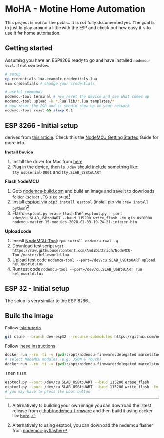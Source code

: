 # MoHA - Motine Home Automation

This project is not for the public. It is not fully documented yet.
The goal is to just to play around a little with the ESP and check out how easy it is to use it for home automation.

## Getting started

Assuming you have an ESP8266 ready to go and have installed `nodemcu-tool`. If not see below.

<!-- Access via: http://moha-lamp1.fritz.box/ -->

```bash
# setup
cp credentials.lua.example credentials.lua
vim credentials # change your credentials

# useful commands
nodemcu-tool terminal # now reset the device and see what comes up
nodemcu-tool upload -k *.lua lib/*.lua templates/*
# now reset the ESP and it should show up on your network
nodemcu-tool reset && sleep 0.1
```

## ESP 8266 - Initial setup

derived from [this article](https://medium.com/@bass.pj/nodemcu-esp8266-getting-started-with-arduino-on-macos-1cdc61565496).
Check this the [NodeMCU Getting Started](https://nodemcu.readthedocs.io/en/master/getting-started/) Guide for more info.

**Install Device**

1. Install the driver for Mac from [here](https://www.silabs.com/products/development-tools/software/usb-to-uart-bridge-vcp-drivers)
1. Plug in the device, then `ls /dev` should include something like: `tty.usbserial-0001` and `tty.SLAB_USBtoUART`

**Flash NodeMCU**

1. Goto [nodemcu-build.com](https://nodemcu-build.com/) and build an image and save it to downloads folder (select LFS size `64KB`)[^img]
1. Install [esptool](https://github.com/espressif/esptool) via `pip3 install esptool` (install pip via `brew install python`)[^flasher]
1. Flash: `esptool.py erase_flash` then `esptool.py --port /dev/cu.SLAB_USBtoUART --baud 115200 write_flash -fm qio 0x00000 nodemcu-master-15-modules-2020-01-03-19-24-21-integer.bin`

<!-- file, gpio, http, i2c, net, node, ow, pcm, rtctime, spi, tmr, uart, websocket, wifi, wifi_monitor -->

[^flasher]: Alternatively to using esptool, you can download the nodemcu flasher from [nodemcu-pyflasher](https://github.com/marcelstoer/nodemcu-pyflasher/releases)
[^img]: Alternatively to building your own image you can download the latest release from [github/nodemcu-firmware](https://github.com/nodemcu/nodemcu-firmware/releases) and then build it using docker like [here](https://hub.docker.com/r/vowstar/esp8266/).

**Upload code**

1. Install [NodeMCU-Tool](https://github.com/andidittrich/NodeMCU-Tool): `npm install nodemcu-tool -g`
1. Download test script `wget https://raw.githubusercontent.com/AndiDittrich/NodeMCU-Tool/master/helloworld.lua`
1. Upload test code `nodemcu-tool --port=/dev/cu.SLAB_USBtoUART upload helloworld.lua`
1. Run test code `nodemcu-tool --port=/dev/cu.SLAB_USBtoUART run helloworld.lua`

## ESP 32 - Initial setup

The setup is very similar to the ESP 8266...

## Build the image

Follow [this tutorial](https://nodemcu.readthedocs.io/en/dev-esp32/build/).

```bash
git clone --branch dev-esp32 --recurse-submodules https://github.com/nodemcu/nodemcu-firmware.git nodemcu-firmware-esp32
```

Follow [these instructions](https://hub.docker.com/r/marcelstoer/nodemcu-build/)

```bash
docker run --rm -ti -v (pwd):/opt/nodemcu-firmware:delegated marcelstoer/nodemcu-build configure-esp32
# select NodeMCU modules (e.g. JSON & Touch)
docker run --rm -ti -v (pwd):/opt/nodemcu-firmware:delegated marcelstoer/nodemcu-build build
```

Then flash:

```bash
esptool.py --port /dev/cu.SLAB_USBtoUART --baud 115200 erase_flash
esptool.py --port /dev/cu.SLAB_USBtoUART --baud 115200 write_flash -fm dio 0x0000 nodemcu_dev-esp32_20200105-1946.bin
# you may have to press the boot button
```

